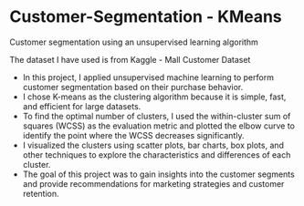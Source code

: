 # Customer-Segmentation - KMeans
Customer segmentation using an unsupervised learning algorithm

The dataset I have used is from Kaggle - Mall Customer  Dataset 
- In this project, I applied unsupervised machine learning to perform customer segmentation based on their purchase behavior.
- I chose K-means as the clustering algorithm because it is simple, fast, and efficient for large datasets.
- To find the optimal number of clusters, I used the within-cluster sum of squares (WCSS) as the evaluation metric and plotted the elbow curve to identify the point where the WCSS decreases significantly.
- I visualized the clusters using scatter plots, bar charts, box plots, and other techniques to explore the characteristics and differences of each cluster.
- The goal of this project was to gain insights into the customer segments and provide recommendations for marketing strategies and customer retention.
